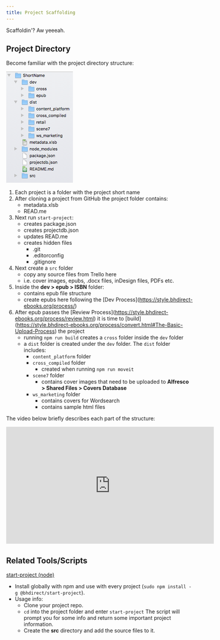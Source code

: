 ```yaml
---
title: Project Scaffolding
---
```

Scaffoldin'? Aw yeeeah.

## Project Directory

Become familiar with the project directory structure:

![Screen shot of our project directory structure.](../assets/images/project-dir.png)

1. Each project is a folder with the project short name
2. After cloning a project from GitHub the project folder contains:
   * metadata.xlsb
   * READ.me
3. Next run `start-project`:
   * creates package.json
   * creates projectdb.json
   * updates READ.me
   * creates hidden files
     * .git
     * .editorconfig
     * .gitignore
4. Next create a `src` folder
   * copy any source files from Trello here
   * i.e. cover images, epubs, .docx files, inDesign files, PDFs etc.
5. Inside the **dev > epub > ISBN** folder:
   * contains epub file structure
   * create epubs here following the \[Dev Process](https://style.bhdirect-ebooks.org/process/)
6. After epub passes the \[Review Process](https://style.bhdirect-ebooks.org/process/review.html) it is time to \[build](https://style.bhdirect-ebooks.org/process/convert.html#The-Basic-Upload-Process) the project
   * running `npm run build` creates a `cross` folder inside the `dev` folder
   * a `dist` folder is created under the `dev` folder. The `dist` folder includes:
     * `content_platform` folder
     * `cross_compiled` folder
       * created when running `npm run moveit`
     * `scene7` folder
       * contains cover images that need to be uploaded to **Alfresco > Shared Files > Covers Database**
     * `ws_marketing` folder
       * contains covers for Wordsearch
       * contains sample html files

The video below briefly describes each part of the structure:

<iframe width="560" height="315" src="https://youtu.be/RDhEy5iD6i8" frameborder="0" allowfullscreen></iframe>

## Related Tools/Scripts

[start-project (node)](https://github.com/bhdirect-ebooks/start-project)

* Install globally with npm and use with every project (`sudo npm install -g @bhdirect/start-project`).
* Usage info:
  * Clone your project repo.
  * `cd` into the project folder and enter `start-project` The script will prompt you for some info and return some important project information.
  * Create the **src** directory and add the source files to it.
